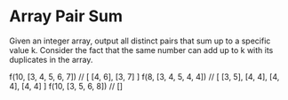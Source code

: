 # Array Pair Sum

Given an integer array, output all distinct pairs that sum up to a specific value k. Consider the fact that the same number can add up to k with its duplicates in the array.

f(10, [3, 4, 5, 6, 7]) // [ [4, 6], [3, 7] ]
f(8, [3, 4, 5, 4, 4]) // [ [3, 5], [4, 4], [4, 4], [4, 4] ]
f(10, [3, 5, 6, 8]) // []
